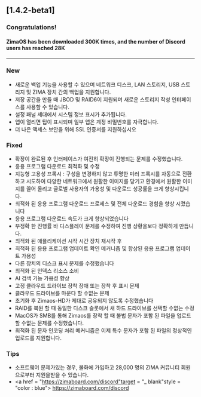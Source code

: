 ## [1.4.2-beta1]
### Congratulations! 
#### ZimaOS has been downloaded 300K times, and the number of Discord users has reached 28K
---
### New
- 새로운 백업 기능을 사용할 수 있으며 네트워크 디스크, LAN 스토리지, USB 스토리지 및 ZIMA 장치 간의 백업을 지원합니다.
- 저장 공간을 만들 때 JBOD 및 RAID6이 지원되며 새로운 스토리지 작성 인터페이스를 사용할 수 있습니다.
- 설정 패널 세대에서 시스템 정보 표시가 추가됩니다.
- 앱이 열리면 팁이 표시되며 일부 앱은 계정 비밀번호를 자극합니다.
- 더 나은 액세스 보안을 위해 SSL 인증서를 지원하십시오
### Fixed
- 확장이 완료된 후 인터페이스가 여전히 확장이 진행되는 문제를 수정했습니다.
- 응용 프로그램 다운로드 최적화 및 수정
- 지능형 고용성 프록시 : 구성을 변경하지 않고 투명한 미러 프록시를 자동으로 전환하고 시도하여 다양한 네트워크에서 원활한 이미지를 당기고 환경에서 원활한 이미지를 끌어 올리고 글로벌 사용자의 가용성 및 다운로드 성공률을 크게 향상시킵니다.
- 최적화 된 응용 프로그램 다운로드 프로세스 및 전체 다운로드 경험을 향상 시켰습니다
- 응용 프로그램 다운로드 속도가 크게 향상되었습니다
- 부정확 한 진행률 바 디스플레이 문제를 수정하여 진행 상황을보다 정확하게 만듭니다.
- 최적화 된 애플리케이션 시작 시간 장치 재시작 후
- 최적화 된 응용 프로그램 업데이트 확인 메커니즘 및 향상된 응용 프로그램 업데이트 가용성
- 다른 장치의 디스크 표시 문제를 수정했습니다
- 최적화 된 인덱스 리소스 소비
- AI 검색 기능 가용성 향상
- 고정 클라우드 드라이브 장착 장애 또는 장착 후 표시 문제
- 클라우드 드라이브를 마운다 할 수없는 문제
- 초기화 후 Zimaos-HD가 제대로 공유되지 않도록 수정했습니다
- RAID를 복원 할 때 동일한 디스크 슬롯에서 새 하드 드라이브를 선택할 수없는 수정
- MacOS가 SMB를 통해 Zimaos를 장착 할 때 불법 문자가 포함 된 파일을 업로드 할 수없는 문제를 수정했습니다.
- 최적화 된 문자 인코딩 처리 메커니즘은 이제 특수 문자가 포함 된 파일의 정상적인 업로드를 지원합니다.
### Tips
- 소프트웨어 문제가있는 경우, 불화에 가입하고 28,000 명의 ZIMA 커뮤니티 회원으로부터 지원을받을 수 있습니다.
- <a href = "https://zimaboard.com/discord"target = "_ blank"style = "color : blue"> https://zimaboard.com/discord </a>
